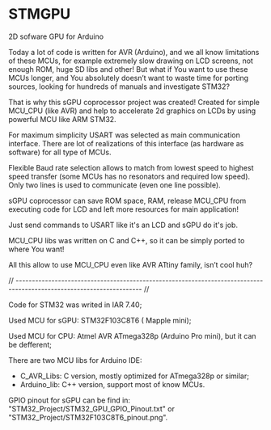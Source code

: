 # STMGPU
2D sofware GPU for Arduino

Today a lot of code is written for AVR (Arduino), and we all know limitations of these MCUs, for example extremely slow drawing on LCD screens, not enough ROM, huge SD libs and other!
But what if You want to use these MCUs longer, and You absolutely doesn’t want to waste time for porting sources, looking for hundreds of manuals and investigate STM32?

That is why this sGPU coprocessor project was created!
Created for simple MCU_CPU (like AVR) and help to accelerate 2d graphics on LCDs by using powerful MCU like ARM STM32.

For maximum simplicity USART was selected as main communication interface. There are lot of realizations of this interface (as hardware as software) for all type of MCUs.

Flexible Baud rate selection allows to match from lowest speed to highest speed transfer (some MCUs has no resonators and required low speed).
Only two lines is used to communicate (even one line possible).

sGPU coprocessor can save ROM space, RAM, release MCU_CPU from executing code for LCD and left more resources for main application!

Just send commands to USART like it's an LCD and sGPU do it's job.

MCU_CPU libs was written on C and C++, so it can be simply ported to where You want!

All this allow to use MCU_CPU even like AVR ATtiny family, isn’t cool huh?

// --------------------------------------------------------------------------------------------------------------------- //

Code for STM32 was writed in IAR 7.40;

Used MCU for sGPU: STM32F103C8T6 ( Mapple mini);

Used MCU for CPU: Atmel AVR ATmega328p (Arduino Pro mini), but it can be defferent;

There are two MCU libs for Arduino IDE:
 - C_AVR_Libs:  C version, mostly optimized for ATmega328p or similar;
 - Arduino_lib: C++ version, support most of know MCUs.

GPIO pinout for sGPU can be find in:
"STM32_Project/STM32_GPU_GPIO_Pinout.txt"
or
"STM32_Project/STM32F103C8T6_pinout.png".
